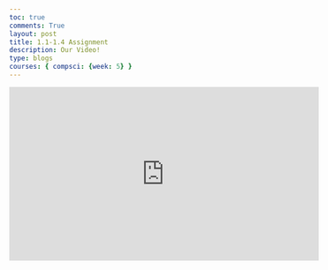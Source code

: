 ```yaml
---
toc: true
comments: True
layout: post
title: 1.1-1.4 Assignment
description: Our Video!
type: blogs
courses: { compsci: {week: 5} }
---
```


<iframe width="560" height="315" src="https://youtu.be/HNjrJKFgNBU" title="YouTube video player" frameborder="0" allow="accelerometer; autoplay; clipboard-write; encrypted-media; gyroscope; picture-in-picture; web-share" allowfullscreen></iframe>

